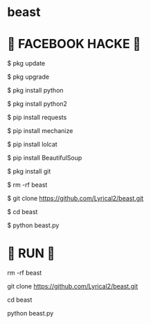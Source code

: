# beast
# 🔰 FACEBOOK HACKE 🔰



 $ pkg update

 $ pkg upgrade

 $ pkg install python

 $ pkg install python2

 $ pip install requests

 $ pip install mechanize

 $ pip install lolcat

 $ pip install BeautifulSoup

 $ pkg install git

 $ rm -rf beast

 $ git clone https://github.com/Lyrical2/beast.git

 $ cd beast

 $ python beast.py



#
# 🔰 RUN 🔰
  rm -rf beast

  git clone https://github.com/Lyrical2/beast.git

  cd beast

  python beast.py

